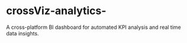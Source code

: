 # crossViz-analytics-
A cross-platform BI dashboard for automated KPI analysis and real time data insights.
